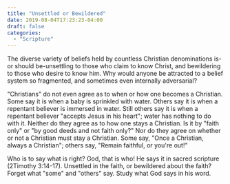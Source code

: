 ```yaml
---
title: "Unsettled or Bewildered"
date: 2019-08-04T17:23:23-04:00
draft: false
categories:
  - "Scripture"
---
```


The diverse variety of beliefs held by countless Christian denominations is-or should be-unsettling to those who claim to know Christ, and bewildering to those who desire to know him. Why would anyone be attracted to a belief system so fragmented, and sometimes even internally adversarial?

"Christians" do not even agree as to when or how one becomes a Christian. Some say it is when a baby is sprinkled with water. Others say it is when a repentant believer is immersed in water. Still others say it is when a repentant believer "accepts Jesus in his heart"; water has nothing to do with it. Neither do they agree as to how one stays a Christian. Is it by "faith only" or "by good deeds and not faith only?" Nor do they agree on whether or not a Christian must stay a Christian. Some say, "Once a Christian, always a Christian"; others say, "Remain faithful, or you're out!"

Who is to say what is right? God, that is who! He says it in sacred scripture (2Timothy 3:14-17). Unsettled in the faith, or bewildered about the faith? Forget what "some" and "others" say. Study what God says in his word.
